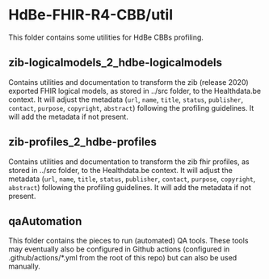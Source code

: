 # HdBe-FHIR-R4-CBB/util
This folder contains some utilities for HdBe CBBs profiling.

## zib-logicalmodels_2_hdbe-logicalmodels
Contains utilities and documentation to transform the zib (release 2020) exported FHIR logical models, as stored in ../src folder, to the Healthdata.be context. It will adjust the metadata (`url`, `name`, `title`, `status`, `publisher`, `contact`, `purpose`, `copyright`, `abstract`) following the profiling guidelines. It will add the metadata if not present. 

## zib-profiles_2_hdbe-profiles
Contains utilities and documentation to transform the zib fhir profiles, as stored in ../src folder, to the Healthdata.be context. It will adjust the metadata (`url`, `name`, `title`, `status`, `publisher`, `contact`, `purpose`, `copyright`, `abstract`) following the profiling guidelines. It will add the metadata if not present.

## qaAutomation
This folder contains the pieces to run (automated) QA tools. These tools may eventually also be configured in Github actions (configured in .github/actions/*.yml from the root of this repo) but can also be used manually. 

